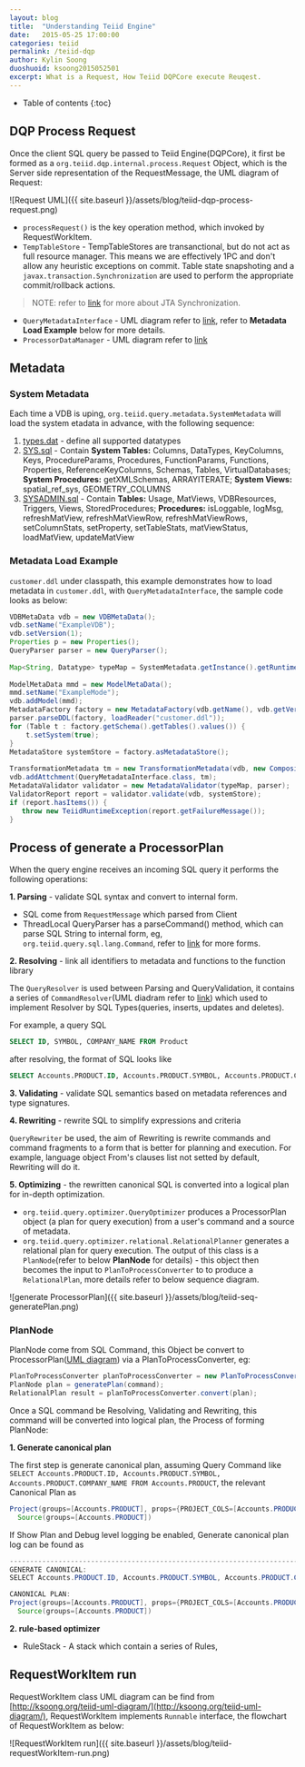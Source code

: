 ```yaml
---
layout: blog
title:  "Understanding Teiid Engine"
date:   2015-05-25 17:00:00
categories: teiid
permalink: /teiid-dqp
author: Kylin Soong
duoshuoid: ksoong2015052501
excerpt: What is a Request, How Teiid DQPCore execute Reuqest.
---
```


* Table of contents
{:toc}

## DQP Process Request

Once the client SQL query be passed to Teiid Engine(DQPCore), it first be formed as a `org.teiid.dqp.internal.process.Request` Object, which is the Server side representation of the RequestMessage, the UML diagram of Request:

![Request UML]({{ site.baseurl }}/assets/blog/teiid-dqp-process-request.png)

* `processRequest()` is the key operation method, which invoked by RequestWorkItem.
* `TempTableStore` - TempTableStores are transanctional, but do not act as full resource manager. This means we are effectively 1PC and don't allow any heuristic exceptions on commit. Table state snapshoting and a `javax.transaction.Synchronization` are used to perform the appropriate commit/rollback actions.

> NOTE: refer to [link](http://ksoong.org/javaee/2016/01/20/jta-api-examples/#synchronization) for more about JTA Synchronization.

* `QueryMetadataInterface` - UML diagram refer to [link](http://ksoong.org/teiid-uml-diagram/#orgteiidquerymetadataquerymetadatainterface), refer to **Metadata Load Example** below for more details.
* `ProcessorDataManager` - UML diagram refer to [link](http://ksoong.org/teiid-uml-diagram/#orgteiidqueryprocessorprocessordatamanager)

## Metadata

### System Metadata 

Each time a VDB is uping, `org.teiid.query.metadata.SystemMetadata` will load the system etadata in advance, with the following sequence:

1. [types.dat](https://raw.githubusercontent.com/teiid/teiid/master/engine/src/main/resources/org/teiid/metadata/types.dat) - define all supported datatypes
2. [SYS.sql](https://raw.githubusercontent.com/teiid/teiid/master/engine/src/main/resources/org/teiid/metadata/SYS.sql) - Contain **System Tables:** Columns, DataTypes, KeyColumns, Keys, ProcedureParams, Procedures, FunctionParams, Functions, Properties, ReferenceKeyColumns, Schemas, Tables, VirtualDatabases; **System Procedures:** getXMLSchemas, ARRAYITERATE; **System Views:** spatial_ref_sys, GEOMETRY_COLUMNS
3. [SYSADMIN.sql](https://raw.githubusercontent.com/teiid/teiid/master/engine/src/main/resources/org/teiid/metadata/SYSADMIN.sql) - Contain **Tables:** Usage, MatViews, VDBResources, Triggers, Views, StoredProcedures; **Procedures:** isLoggable, logMsg, refreshMatView, refreshMatViewRow, refreshMatViewRows, setColumnStats, setProperty, setTableStats, matViewStatus, loadMatView, updateMatView 

### Metadata Load Example

`customer.ddl` under classpath, this example demonstrates how to load metadata in `customer.ddl`, with `QueryMetadataInterface`, the sample code looks as below:

~~~java
VDBMetaData vdb = new VDBMetaData();
vdb.setName("ExampleVDB");
vdb.setVersion(1);
Properties p = new Properties();
QueryParser parser = new QueryParser();
        
Map<String, Datatype> typeMap = SystemMetadata.getInstance().getRuntimeTypeMap();
        
ModelMetaData mmd = new ModelMetaData();
mmd.setName("ExampleMode");
vdb.addModel(mmd);
MetadataFactory factory = new MetadataFactory(vdb.getName(), vdb.getVersion(), "ExampleMode", typeMap, p, null);
parser.parseDDL(factory, loadReader("customer.ddl"));
for (Table t : factory.getSchema().getTables().values()) {
    t.setSystem(true);
}
MetadataStore systemStore = factory.asMetadataStore();
     
TransformationMetadata tm = new TransformationMetadata(vdb, new CompositeMetadataStore(systemStore), null, new SystemFunctionManager(typeMap).getSystemFunctions(), null);
vdb.addAttchment(QueryMetadataInterface.class, tm);
MetadataValidator validator = new MetadataValidator(typeMap, parser);
ValidatorReport report = validator.validate(vdb, systemStore);
if (report.hasItems()) {
   throw new TeiidRuntimeException(report.getFailureMessage());
}
~~~

## Process of generate a ProcessorPlan

When the query engine receives an incoming SQL query it performs the following operations:

**1. Parsing** - validate SQL syntax and convert to internal form. 

* SQL come from `RequestMessage` which parsed from Client
* ThreadLocal QueryParser has a parseCommand() method, which can parse SQL String to internal form, eg, `org.teiid.query.sql.lang.Command`, refer to [link](http://ksoong.org/teiid-query-sql-api/) for more forms.

**2. Resolving** - link all identifiers to metadata and functions to the function library

The `QueryResolver` is used between Parsing and QueryValidation, it contains a series of `CommandResolver`(UML diadram refer to [link](http://ksoong.org/teiid-uml-diagram/#orgteiidqueryresolvercommandresolver)) which used to implement Resolver by SQL Types(queries, inserts, updates and deletes).

For example, a query SQL

~~~sql
SELECT ID, SYMBOL, COMPANY_NAME FROM Product
~~~

after resolving, the format of SQL looks like

~~~sql
SELECT Accounts.PRODUCT.ID, Accounts.PRODUCT.SYMBOL, Accounts.PRODUCT.COMPANY_NAME FROM Accounts.PRODUCT
~~~

**3. Validating** - validate SQL semantics based on metadata references and type signatures.

**4. Rewriting** - rewrite SQL to simplify expressions and criteria

`QueryRewriter` be used, the aim of Rewriting is rewrite commands and command fragments to a form that is better for planning and execution. For example, language object From's clauses list not setted by default, Rewriting will do it.

**5. Optimizing** - the rewritten canonical SQL is converted into a logical plan for in-depth optimization.

* `org.teiid.query.optimizer.QueryOptimizer` produces a ProcessorPlan object (a plan for query execution) from a user's command and a source of metadata.
* `org.teiid.query.optimizer.relational.RelationalPlanner` generates a relational plan for query execution. The output of this class is a `PlanNode`(refer to below **PlanNode** for details) - this object then becomes the input to `PlanToProcessConverter` to to  produce a `RelationalPlan`, more details refer to below sequence diagram.

![generate ProcessorPlan]({{ site.baseurl }}/assets/blog/teiid-seq-generatePlan.png)

### PlanNode

PlanNode come from SQL Command, this Object be convert to ProcessorPlan([UML diagram](http://ksoong.org/teiid-uml-diagram/#orgteiidqueryprocessorprocessorplan)) via a PlanToProcessConverter, eg:

~~~java
PlanToProcessConverter planToProcessConverter = new PlanToProcessConverter(metadata, idGenerator, analysisRecord, capFinder, context);
PlanNode plan = generatePlan(command);
RelationalPlan result = planToProcessConverter.convert(plan);
~~~

Once a SQL command be Resolving, Validating and Rewriting, this command will be converted into logical plan, the Process of forming PlanNode:

**1. Generate canonical plan**

The first step is generate canonical plan, assuming Query Command like `SELECT Accounts.PRODUCT.ID, Accounts.PRODUCT.SYMBOL, Accounts.PRODUCT.COMPANY_NAME FROM Accounts.PRODUCT`, the relevant Canonical Plan as

~~~java
Project(groups=[Accounts.PRODUCT], props={PROJECT_COLS=[Accounts.PRODUCT.ID, Accounts.PRODUCT.SYMBOL, Accounts.PRODUCT.COMPANY_NAME]})
  Source(groups=[Accounts.PRODUCT])
~~~

If Show Plan and Debug level logging be enabled, Generate canonical plan log can be found as

~~~java
----------------------------------------------------------------------------
GENERATE CANONICAL: 
SELECT Accounts.PRODUCT.ID, Accounts.PRODUCT.SYMBOL, Accounts.PRODUCT.COMPANY_NAME FROM Accounts.PRODUCT

CANONICAL PLAN: 
Project(groups=[Accounts.PRODUCT], props={PROJECT_COLS=[Accounts.PRODUCT.ID, Accounts.PRODUCT.SYMBOL, Accounts.PRODUCT.COMPANY_NAME]})
  Source(groups=[Accounts.PRODUCT])
~~~

**2. rule-based optimizer**

* RuleStack - A stack which contain a series of Rules,

## RequestWorkItem run

RequestWorkItem class UML diagram can be find from [http://ksoong.org/teiid-uml-diagram/](http://ksoong.org/teiid-uml-diagram/), RequestWorkItem implements `Runnable` interface, the flowchart of RequestWorkItem as below:

![RequestWorkItem run]({{ site.baseurl }}/assets/blog/teiid-requestWorkItem-run.png)
